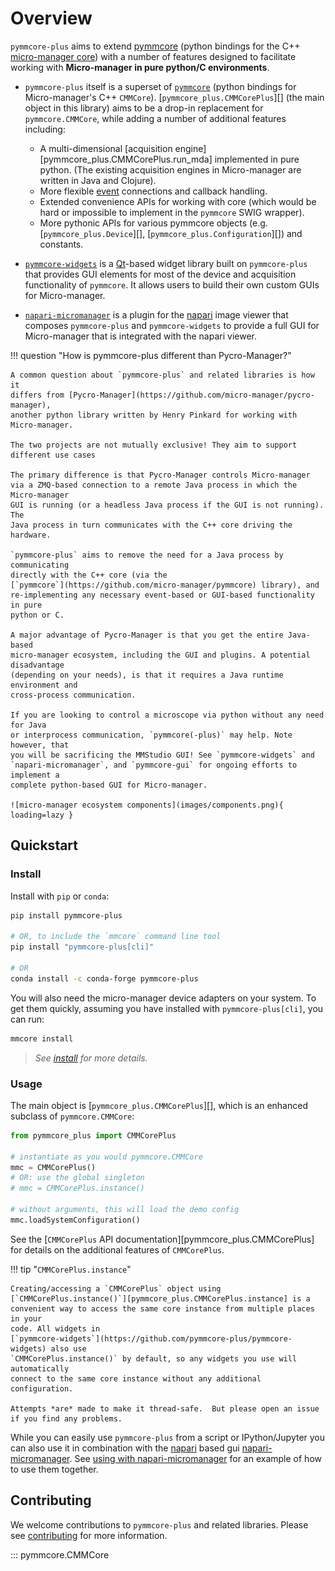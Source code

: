 # Overview

`pymmcore-plus` aims to extend
[pymmcore](https://github.com/micro-manager/pymmcore) (python bindings for the
C++ [micro-manager core](https://github.com/micro-manager/mmCoreAndDevices/))
with a number of features designed to facilitate working with **Micro-manager in
pure python/C environments**.

- `pymmcore-plus` itself is a superset of
  [`pymmcore`](https://github.com/micro-manager/pymmcore) (python bindings
  for Micro-manager's C++ `CMMCore`). [`pymmcore_plus.CMMCorePlus`][] (the main object in this library)
  aims to be a drop-in replacement for `pymmcore.CMMCore`, while adding a number
  of additional features including:

    - A multi-dimensional [acquisition engine][pymmcore_plus.CMMCorePlus.run_mda]
      implemented in pure python. (The existing acquisition engines in
      Micro-manager are written in Java and Clojure).
    - More flexible [event](guides/events.md) connections and callback handling.
    - Extended convenience APIs for working with core (which would be hard or
      impossible to implement in the `pymmcore` SWIG wrapper).
    - More pythonic APIs for various pymmcore objects (e.g. [`pymmcore_plus.Device`][],
      [`pymmcore_plus.Configuration`][]) and constants.

- [`pymmcore-widgets`](https://github.com/pymmcore-plus/pymmcore-widgets) is a
    [Qt](https://www.google.com/search?q=qt)-based widget library built on
    `pymmcore-plus` that provides GUI elements for
    most of the device and acquisition functionality of `pymmcore`.  It
    allows users to build their own custom GUIs for Micro-manager.
- [`napari-micromanager`](https://github.com/pymmcore-plus/napari-micromanager)
    is a plugin for the [napari](https://napari.org/) image viewer that composes
    `pymmcore-plus` and `pymmcore-widgets` to provide a full GUI for
    Micro-manager that is integrated with the napari viewer.

!!! question "How is pymmcore-plus different than Pycro-Manager?"

    A common question about `pymmcore-plus` and related libraries is how it
    differs from [Pycro-Manager](https://github.com/micro-manager/pycro-manager),
    another python library written by Henry Pinkard for working with Micro-manager.
    
    The two projects are not mutually exclusive! They aim to support
    different use cases

    The primary difference is that Pycro-Manager controls Micro-manager
    via a ZMQ-based connection to a remote Java process in which the Micro-manager
    GUI is running (or a headless Java process if the GUI is not running). The
    Java process in turn communicates with the C++ core driving the hardware.

    `pymmcore-plus` aims to remove the need for a Java process by communicating
    directly with the C++ core (via the
    [`pymmcore`](https://github.com/micro-manager/pymmcore) library), and
    re-implementing any necessary event-based or GUI-based functionality in pure
    python or C.

    A major advantage of Pycro-Manager is that you get the entire Java-based
    micro-manager ecosystem, including the GUI and plugins. A potential disadvantage
    (depending on your needs), is that it requires a Java runtime environment and
    cross-process communication.
    
    If you are looking to control a microscope via python without any need for Java
    or interprocess communication, `pymmcore(-plus)` may help. Note however, that
    you will be sacrificing the MMStudio GUI! See `pymmcore-widgets` and
    `napari-micromanager`, and `pymmcore-gui` for ongoing efforts to implement a
    complete python-based GUI for Micro-manager.

    ![micro-manager ecosystem components](images/components.png){ loading=lazy }

## Quickstart

### Install

Install with `pip` or `conda`:

```bash
pip install pymmcore-plus

# OR, to include the `mmcore` command line tool
pip install "pymmcore-plus[cli]"

# OR
conda install -c conda-forge pymmcore-plus
```

You will also need the micro-manager device adapters on your system.
To get them quickly, assuming you have installed with `pymmcore-plus[cli]`,
you can run:

```bash
mmcore install
```

> *See [install](install.md) for more details.*

### Usage

The main object is [`pymmcore_plus.CMMCorePlus`][], which is an enhanced subclass
of `pymmcore.CMMCore`:

```python
from pymmcore_plus import CMMCorePlus

# instantiate as you would pymmcore.CMMCore
mmc = CMMCorePlus()
# OR: use the global singleton
# mmc = CMMCorePlus.instance()

# without arguments, this will load the demo config
mmc.loadSystemConfiguration()
```

See the [`CMMCorePlus` API documentation][pymmcore_plus.CMMCorePlus] for details on
the additional features of `CMMCorePlus`.

!!! tip "`CMMCorePlus.instance`"

    Creating/accessing a `CMMCorePlus` object using
    [`CMMCorePlus.instance()`][pymmcore_plus.CMMCorePlus.instance] is a
    convenient way to access the same core instance from multiple places in your
    code. All widgets in
    [`pymmcore-widgets`](https://github.com/pymmcore-plus/pymmcore-widgets) also use
    `CMMCorePlus.instance()` by default, so any widgets you use will automatically
    connect to the same core instance without any additional configuration.

    Attempts *are* made to make it thread-safe.  But please open an issue
    if you find any problems.

While you can easily use `pymmcore-plus` from a script or IPython/Jupyter you can
also use it in combination with the [napari](https://napari.org/) based gui
[napari-micromanager](https://github.com/pymmcore-plus/napari-micromanager#napari-micromanager).
See [using with napari-micromanager](examples/napari-micromanager.md) for an
example of how to use them together.

## Contributing

We welcome contributions to `pymmcore-plus` and related libraries.  Please see
[contributing](contributing.md) for more information.

::: pymmcore.CMMCore